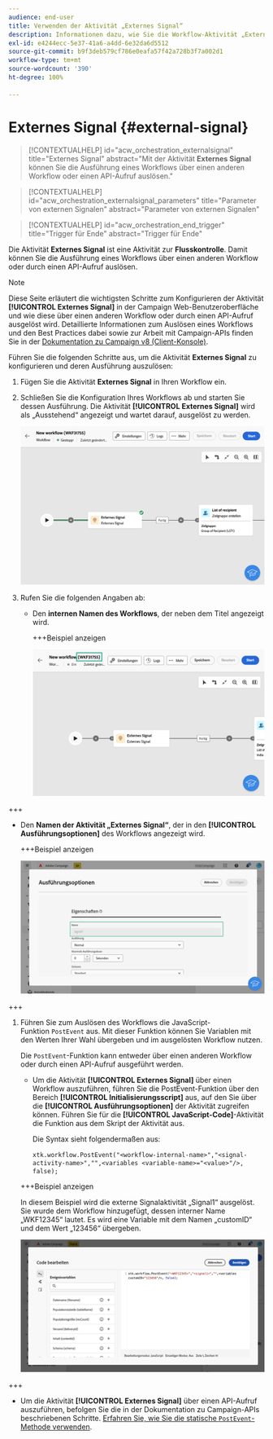 ```yaml
---
audience: end-user
title: Verwenden der Aktivität „Externes Signal“
description: Informationen dazu, wie Sie die Workflow-Aktivität „Externes Signal“ verwenden
exl-id: e4244ecc-5e37-41a6-a4dd-6e32da6d5512
source-git-commit: b9f3deb579cf786e0eafa57f42a728b3f7a002d1
workflow-type: tm+mt
source-wordcount: '390'
ht-degree: 100%

---
```


# Externes Signal {#external-signal}

<!--External Signal End-->

>[!CONTEXTUALHELP]
>id="acw_orchestration_externalsignal"
>title="Externes Signal"
>abstract="Mit der Aktivität **Externes Signal** können Sie die Ausführung eines Workflows über einen anderen Workflow oder einen API-Aufruf auslösen."

>[!CONTEXTUALHELP]
>id="acw_orchestration_externalsignal_parameters"
>title="Parameter von externen Signalen"
>abstract="Parameter von externen Signalen"

>[!CONTEXTUALHELP]
>id="acw_orchestration_end_trigger"
>title="Trigger für Ende"
>abstract="Trigger für Ende"

Die Aktivität **Externes Signal** ist eine Aktivität zur **Flusskontrolle**. Damit können Sie die Ausführung eines Workflows über einen anderen Workflow oder durch einen API-Aufruf auslösen.

>[!NOTE]
>
>Diese Seite erläutert die wichtigsten Schritte zum Konfigurieren der Aktivität **[!UICONTROL Externes Signal]** in der Campaign Web-Benutzeroberfläche und wie diese über einen anderen Workflow oder durch einen API-Aufruf ausgelöst wird. Detaillierte Informationen zum Auslösen eines Workflows und den Best Practices dabei sowie zur Arbeit mit Campaign-APIs finden Sie in der [Dokumentation zu Campaign v8 (Client-Konsole)](https://experienceleague.adobe.com/de/docs/campaign/automation/workflows/advanced-management/javascript-in-workflows#trigger-example).

Führen Sie die folgenden Schritte aus, um die Aktivität **Externes Signal** zu konfigurieren und deren Ausführung auszulösen:

1. Fügen Sie die Aktivität **Externes Signal** in Ihren Workflow ein.

1. Schließen Sie die Konfiguration Ihres Workflows ab und starten Sie dessen Ausführung. Die Aktivität **[!UICONTROL Externes Signal]** wird als „Ausstehend“ angezeigt und wartet darauf, ausgelöst zu werden.

   ![Der Screenshot zeigt die Aktivität „Externes Signal“ im Status „Ausstehend“.](../assets/external-signal-pending.png)

1. Rufen Sie die folgenden Angaben ab:

   * Den **internen Namen des Workflows**, der neben dem Titel angezeigt wird.

     +++Beispiel anzeigen

     ![Der Screenshot zeigt den internen Namen des Workflows neben seinem Label.](../assets/external-signal-workflow-name.png)

+++

   * Den **Namen der Aktivität „Externes Signal“**, der in den **[!UICONTROL Ausführungsoptionen]** des Workflows angezeigt wird.

     +++Beispiel anzeigen

     ![Der Screenshot zeigt den Namen der Aktivität „Externes Signal“ in den Ausführungsoptionen.](../assets/external-signal-name.png)

+++

1. Führen Sie zum Auslösen des Workflows die JavaScript-Funktion `PostEvent` aus. Mit dieser Funktion können Sie Variablen mit den Werten Ihrer Wahl übergeben und im ausgelösten Workflow nutzen.

   Die `PostEvent`-Funktion kann entweder über einen anderen Workflow oder durch einen API-Aufruf ausgeführt werden.

   * Um die Aktivität **[!UICONTROL Externes Signal]** über einen Workflow auszuführen, führen Sie die PostEvent-Funktion über den Bereich **[!UICONTROL Initialisierungsscript]** aus, auf den Sie über die **[!UICONTROL Ausführungsoptionen]** der Aktivität zugreifen können. Führen Sie für die **[!UICONTROL JavaScript-Code]**-Aktivität die Funktion aus dem Skript der Aktivität aus.

     Die Syntax sieht folgendermaßen aus:

     ```
     xtk.workflow.PostEvent("<workflow-internal-name>","<signal-activity-name>","",<variables <variable-name>="<value>"/>, false);
     ```

   +++Beispiel anzeigen

   In diesem Beispiel wird die externe Signalaktivität „Signal1“ ausgelöst. Sie wurde dem Workflow hinzugefügt, dessen interner Name „WKF12345“ lautet. Es wird eine Variable mit dem Namen „customID“ und dem Wert „123456“ übergeben.

   ![Der Screenshot zeigt ein Beispiel für das Auslösen der Aktivität „Externes Signal“ mithilfe der PostEvent-Funktion.](../assets/external-signal-sample.png)

+++

   * Um die Aktivität **[!UICONTROL Externes Signal]** über einen API-Aufruf auszuführen, befolgen Sie die in der Dokumentation zu Campaign-APIs beschriebenen Schritte. [Erfahren Sie, wie Sie die statische `PostEvent`-Methode verwenden](https://experienceleague.adobe.com/developer/campaign-api/api/sm-workflow-PostEvent.html?lang=de).
